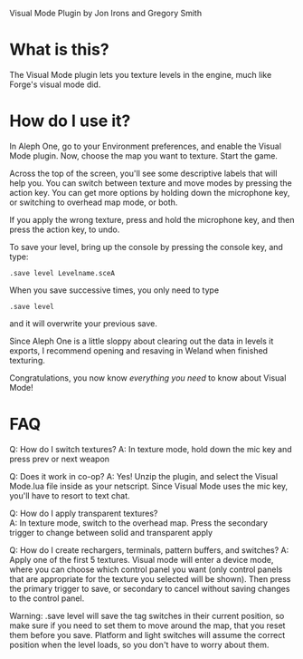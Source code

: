 Visual Mode Plugin
by Jon Irons and Gregory Smith

What is this?
=============

The Visual Mode plugin lets you texture levels in the engine, much like
Forge's visual mode did.

How do I use it?
================

In Aleph One, go to your Environment preferences, and enable the
Visual Mode plugin. Now, choose the map you want to texture. Start the
game.

Across the top of the screen, you'll see some descriptive labels that
will help you. You can switch between texture and move modes by
pressing the action key. You can get more options by holding down the
microphone key, or switching to overhead map mode, or both.

If you apply the wrong texture, press and hold the microphone key, and
then press the action key, to undo.

To save your level, bring up the console by pressing the console key, and type:

    .save level Levelname.sceA

When you save successive times, you only need to type

    .save level

and it will overwrite your previous save.

Since Aleph One is a little sloppy about clearing out the data in
levels it exports, I recommend opening and resaving in Weland when
finished texturing.

Congratulations, you now know *everything you need* to know about Visual
Mode!

FAQ
===

Q: How do I switch textures?
A: In texture mode, hold down the mic key and press prev or next weapon

Q: Does it work in co-op?
A: Yes! Unzip the plugin, and select the Visual Mode.lua file inside
as your netscript. Since Visual Mode uses the mic key, you'll have to
resort to text chat.

Q: How do I apply transparent textures?  
A: In texture mode, switch to the overhead map. Press the secondary
trigger to change between solid and transparent apply

Q: How do I create rechargers, terminals, pattern buffers, and switches?
A: Apply one of the first 5 textures. Visual mode will enter a device
mode, where you can choose which control panel you want (only control
panels that are appropriate for the texture you selected will be
shown). Then press the primary trigger to save, or secondary to cancel
without saving changes to the control panel.

Warning: .save level will save the tag switches in their current
position, so make sure if you need to set them to move around the map,
that you reset them before you save. Platform and light switches will
assume the correct position when the level loads, so you don't have to
worry about them.

